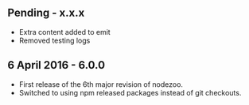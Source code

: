 Pending - x.x.x
---
* Extra content added to emit
* Removed testing logs

6 April 2016 - 6.0.0
---
* First release of the 6th major revision of nodezoo.
* Switched to using npm released packages instead of git checkouts.
